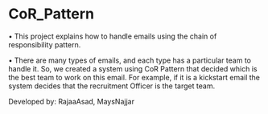 # CoR_Pattern
•	This project explains how to handle emails using the chain of responsibility pattern.

•	There are many types of emails, and each type has a particular team to handle it. So, we created a system using CoR Pattern that decided which is the best team to work on this email. For example, if it is a kickstart email the system decides that the recruitment Officer is the target team.

Developed by: RajaaAsad, MaysNajjar
